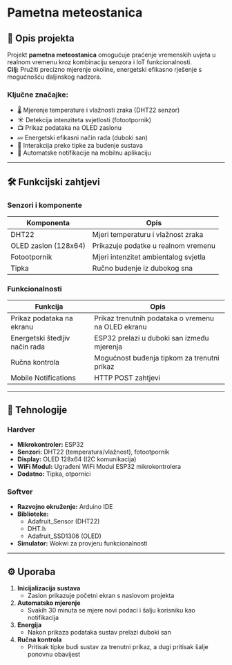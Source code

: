 # Pametna meteostanica

## 📌 Opis projekta

Projekt **pametna meteostanica** omogućuje praćenje vremenskih uvjeta u realnom vremenu kroz kombinaciju senzora i IoT funkcionalnosti.  
**Cilj:** Pružiti precizno mjerenje okoline, energetski efikasno rješenje s mogućnošću daljinskog nadzora.

### Ključne značajke:

- 🌡️ Mjerenje temperature i vlažnosti zraka (DHT22 senzor)
- ☀️ Detekcija intenziteta svjetlosti (fotootpornik)
- 📺 Prikaz podataka na OLED zaslonu
- 💤 Energetski efikasni način rada (duboki san)
- 🔘 Interakcija preko tipke za budenje sustava
- 📲 Automatske notifikacije na mobilnu aplikaciju

---

## 🛠️ Funkcijski zahtjevi

### Senzori i komponente

| Komponenta       | Opis |
| ---------------- | ---- |
| DHT22            | Mjeri temperaturu i vlažnost zraka |
| OLED zaslon (128x64) | Prikazuje podatke u realnom vremenu |
| Fotootpornik     | Mjeri intenzitet ambientalog svjetla |
| Tipka            | Ručno budenje iz dubokog sna |

### Funkcionalnosti

| Funkcija | Opis |
| -------- | ---- |
| Prikaz podataka na ekranu | Prikaz trenutnih podataka o vremenu na OLED ekranu |
| Energetski štedljiv način rada | ESP32 prelazi u duboki san između mjerenja |
| Ručna kontrola | Mogućnost buđenja tipkom za trenutni prikaz |
| Mobile Notifications | HTTP POST zahtjevi |

---

## 🔧 Tehnologije

### Hardver
- **Mikrokontroler:** ESP32
- **Senzori:** DHT22 (temperatura/vlažnost), fotootpornik
- **Display:** OLED 128x64 (I2C komunikacija)
- **WiFi Modul:** Ugrađeni WiFi Modul ESP32 mikrokontrolera
- **Dodatno:** Tipka, otpornici

### Softver
- **Razvojno okruženje:** Arduino IDE
- **Biblioteke:** 
  - Adafruit_Sensor (DHT22)
  - DHT.h 
  - Adafruit_SSD1306 (OLED)
- **Simulator:** Wokwi za provjeru funkcionalnosti

---

## ⚙️ Uporaba

1. **Inicijalizacija sustava**  
   - Zaslon prikazuje početni ekran s naslovom projekta
2. **Automatsko mjerenje**  
   - Svakih 30 minuta se mjere novi podaci i šalju korisniku kao notifikacija
3. **Energija**  
   - Nakon prikaza podataka sustav prelazi duboki san
4. **Ručna kontrola**  
   - Pritisak tipke budi sustav za trenutni prikaz, a dugi pritisak šalje ponovnu obavijest
